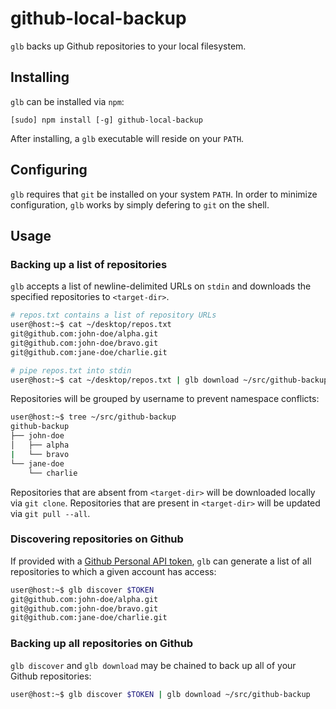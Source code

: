 github-local-backup
===================
`glb` backs up Github repositories to your local filesystem.

Installing
----------
`glb` can be installed via `npm`:

```
[sudo] npm install [-g] github-local-backup
```

After installing, a `glb` executable will reside on your `PATH`.


Configuring
-----------
`glb` requires that `git` be installed on your system `PATH`. In order to
minimize configuration, `glb` works by simply defering to `git` on the shell.


Usage
-----
### Backing up a list of repositories ###
`glb` accepts a list of newline-delimited URLs on `stdin` and downloads the
specified repositories to `<target-dir>`.

```sh
# repos.txt contains a list of repository URLs
user@host:~$ cat ~/desktop/repos.txt
git@github.com:john-doe/alpha.git
git@github.com:john-doe/bravo.git
git@github.com:jane-doe/charlie.git

# pipe repos.txt into stdin
user@host:~$ cat ~/desktop/repos.txt | glb download ~/src/github-backup
```

Repositories will be grouped by username to prevent namespace conflicts:
```sh
user@host:~$ tree ~/src/github-backup
github-backup
├── john-doe
│   ├── alpha
|   └── bravo
└── jane-doe
    └── charlie
```

Repositories that are absent from `<target-dir>` will be downloaded locally via
`git clone`. Repositories that are present in `<target-dir>` will be updated
via `git pull --all`.


### Discovering repositories on Github ###
If provided with a [Github Personal API token][token], `glb` can generate a
list of all repositories to which a given account has access:

```sh
user@host:~$ glb discover $TOKEN
git@github.com:john-doe/alpha.git
git@github.com:john-doe/bravo.git
git@github.com:jane-doe/charlie.git
```

### Backing up all repositories on Github ###
`glb discover` and `glb download` may be chained to back up all of your Github
repositories:

```sh
user@host:~$ glb discover $TOKEN | glb download ~/src/github-backup
```

[token]: https://github.com/blog/1509-personal-api-tokens
